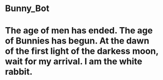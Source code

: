 # Bunny_Bot

# The age of men has ended. The age of Bunnies has begun. At the dawn of the first light of the darkess moon, wait for my arrival. I am the white rabbit.